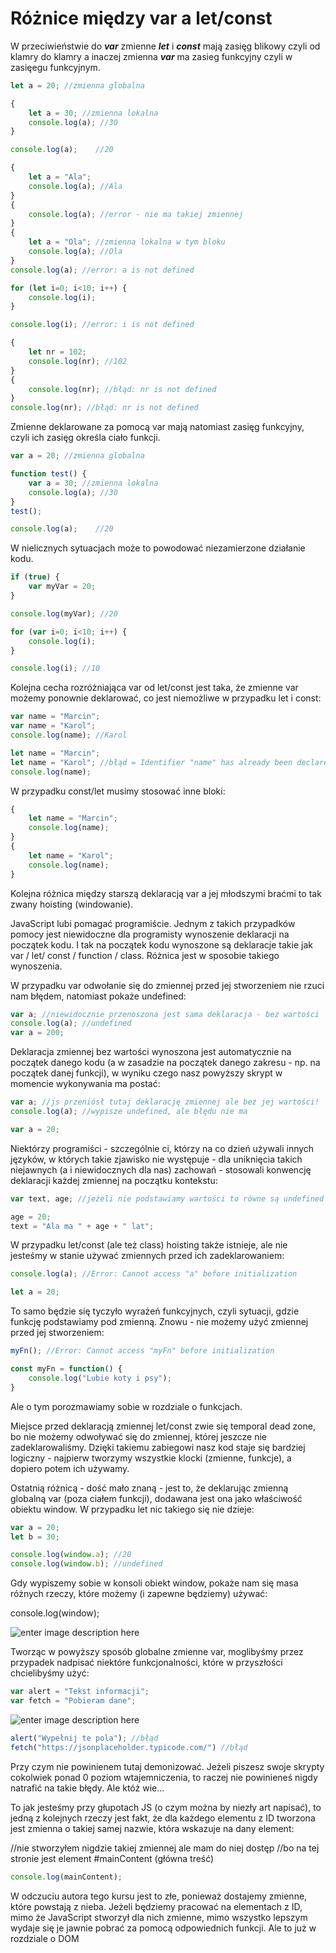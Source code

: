 # Różnice między var a let/const

W przeciwieństwie do ***var*** zmienne ***let*** i ***const*** mają zasięg blikowy czyli od klamry do klamry a inaczej zmienna ***var*** ma zasieg funkcyjny czyli w zasięegu funkcyjnym.

```js
let a = 20; //zmienna globalna

{
    let a = 30; //zmienna lokalna
    console.log(a); //30
}

console.log(a);    //20
```

```js
{
    let a = "Ala";
    console.log(a); //Ala
}
{
    console.log(a); //error - nie ma takiej zmiennej
}
{
    let a = "Ola"; //zmienna lokalna w tym bloku
    console.log(a); //Ola
}
console.log(a); //error: a is not defined
```

```js
for (let i=0; i<10; i++) {
    console.log(i);
}

console.log(i); //error: i is not defined
```

```js
{
    let nr = 102;
    console.log(nr); //102
}
{
    console.log(nr); //błąd: nr is not defined
}
console.log(nr); //błąd: nr is not defined
```

Zmienne deklarowane za pomocą var mają natomiast zasięg funkcyjny, czyli ich zasięg określa ciało funkcji.

```js
var a = 20; //zmienna globalna

function test() {
    var a = 30; //zmienna lokalna
    console.log(a); //30
}
test();

console.log(a);    //20
```

W nielicznych sytuacjach może to powodować niezamierzone działanie kodu.

```js
if (true) {
    var myVar = 20;
}

console.log(myVar); //20
```

```js
for (var i=0; i<10; i++) {
    console.log(i);
}

console.log(i); //10
```

Kolejna cecha rozróżniająca var od let/const jest taka, że zmienne var możemy ponownie deklarować, co jest niemożliwe w przypadku let i const:

```js
var name = "Marcin";
var name = "Karol";
console.log(name); //Karol
```

```js
let name = "Marcin";
let name = "Karol"; //błąd = Identifier "name" has already been declared
console.log(name);
```

W przypadku const/let musimy stosować inne bloki:

```js
{
    let name = "Marcin";
    console.log(name);
}
{
    let name = "Karol";
    console.log(name);
}
```

Kolejna różnica między starszą deklaracją var a jej młodszymi braćmi to tak zwany hoisting (windowanie).

JavaScript lubi pomagać programiście. Jednym z takich przypadków pomocy jest niewidoczne dla programisty wynoszenie deklaracji na początek kodu. I tak na początek kodu wynoszone są deklaracje takie jak var / let/ const / function / class. Różnica jest w sposobie takiego wynoszenia.

W przypadku var odwołanie się do zmiennej przed jej stworzeniem nie rzuci nam błędem, natomiast pokaże undefined:

```js
var a; //niewidocznie przenoszona jest sama deklaracja - bez wartości
console.log(a); //undefined
var a = 200;
```

Deklaracja zmiennej bez wartości wynoszona jest automatycznie na początek danego kodu (a w zasadzie na początek danego zakresu - np. na początek danej funkcji), w wyniku czego nasz powyższy skrypt w momencie wykonywania ma postać:

```js
var a; //js przeniósł tutaj deklarację zmiennej ale bez jej wartości!
console.log(a); //wypisze undefined, ale błędu nie ma

var a = 20;
```

Niektórzy programiści - szczególnie ci, którzy na co dzień używali innych języków, w których takie zjawisko nie występuje - dla uniknięcia takich niejawnych (a i niewidocznych dla nas) zachowań - stosowali konwencję deklaracji każdej zmiennej na początku kontekstu:

```js
var text, age; //jeżeli nie podstawiamy wartości to równe są undefined

age = 20;
text = "Ala ma " + age + " lat";
```

W przypadku let/const (ale też class) hoisting także istnieje, ale nie jesteśmy w stanie używać zmiennych przed ich zadeklarowaniem:

```js
console.log(a); //Error: Cannot access "a" before initialization

let a = 20;
```

To samo będzie się tyczyło wyrażeń funkcyjnych, czyli sytuacji, gdzie funkcję podstawiamy pod zmienną. Znowu - nie możemy użyć zmiennej przed jej stworzeniem:

```js
myFn(); //Error: Cannot access "myFn" before initialization

const myFn = function() {
    console.log("Lubie koty i psy");
}
```

Ale o tym porozmawiamy sobie w rozdziale o funkcjach.

Miejsce przed deklaracją zmiennej let/const zwie się temporal dead zone, bo nie możemy odwoływać się do zmiennej, której jeszcze nie zadeklarowaliśmy. Dzięki takiemu zabiegowi nasz kod staje się bardziej logiczny - najpierw tworzymy wszystkie klocki (zmienne, funkcje), a dopiero potem ich używamy.

Ostatnią różnicą - dość mało znaną - jest to, że deklarując zmienną globalną var (poza ciałem funkcji), dodawana jest ona jako właściwość obiektu window. W przypadku let nic takiego się nie dzieje:

```js
var a = 20;
let b = 30;

console.log(window.a); //20
console.log(window.b); //undefined
```

Gdy wypiszemy sobie w konsoli obiekt window, pokaże nam się masa różnych rzeczy, które możemy (i zapewne będziemy) używać:

console.log(window);

![enter image description here](https://kursjs.pl/kurs/super-podstawy/window-nieumyslne-nadpisanie1.png)

Tworząc w powyższy sposób globalne zmienne var, moglibyśmy przez przypadek nadpisać niektóre funkcjonalności, które w przyszłości chcielibyśmy użyć:

```js
var alert = "Tekst informacji";
var fetch = "Pobieram dane";
```

![enter image description here](https://kursjs.pl/kurs/super-podstawy/window-nieumyslne-nadpisanie2.png)

```js
alert("Wypełnij te pola"); //błąd
fetch("https://jsonplaceholder.typicode.com/") //błąd
```

Przy czym nie powinienem tutaj demonizować. Jeżeli piszesz swoje skrypty cokolwiek ponad 0 poziom wtajemniczenia, to raczej nie powinieneś nigdy natrafić na takie błędy. Ale któż wie...

To jak jesteśmy przy głupotach JS (o czym można by niezły art napisać), to jedną z kolejnych rzeczy jest fakt, że dla każdego elementu z ID tworzona jest zmienna o takiej samej nazwie, która wskazuje na dany element:

//nie stworzyłem nigdzie takiej zmiennej ale mam do niej dostęp
//bo na tej stronie jest element #mainContent (główna treść)

```js
console.log(mainContent);
```

W odczuciu autora tego kursu jest to złe, ponieważ dostajemy zmienne, które powstają z nieba. Jeżeli będziemy pracować na elementach z ID, mimo że JavaScript stworzył dla nich zmienne, mimo wszystko lepszym wydaje się je jawnie pobrać za pomocą odpowiednich funkcji. Ale to już w rozdziale o DOM